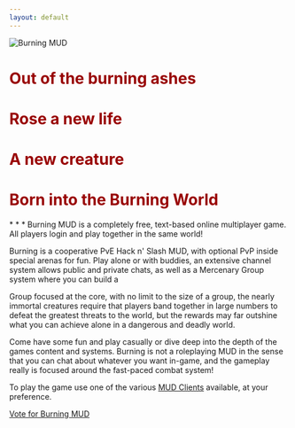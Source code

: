 ```yaml
---
layout: default
---
```

<style>
h1 {
    color: #990000;
}

img {
    text-align: center;
}
</style>
<img src="{{ site.baseurl }} {% link /images/BurningMUD_ASCII_bright.png %} " alt="Burning MUD">
<div class="center">
<h1>Out of the burning ashes</h1>
<h1>Rose a new life</h1>
<h1>A new creature</h1>
<h1>Born into the Burning World</h1>
</div>
* * *
Burning MUD is a completely free, text-based online multiplayer game. All players login and play together in the same world!

Burning is a cooperative PvE Hack n' Slash MUD, with optional PvP inside special arenas for fun. Play alone or with buddies, an extensive channel system allows public and private chats, as well as a Mercenary Group system where you can build a 


Group focused at the core, with no limit to the size of a group, the nearly immortal creatures require that players band together in large numbers to defeat the greatest threats to the world, but the rewards may far outshine what you can achieve alone in a dangerous and deadly world.

Come have some fun and play casually or dive deep into the depth of the games content and systems. Burning is not a roleplaying MUD in the sense that you can chat about whatever you want in-game, and the gameplay really is focused around the fast-paced combat system!

To play the game use one of the various [MUD Clients](mud_clients.markdown) available, at your preference.

[Vote for Burning MUD](/vote.markdown)